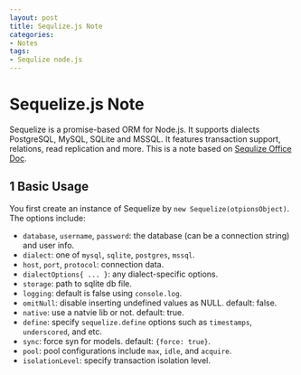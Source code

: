```yaml
---
layout: post
title: Sequlize.js Note
categories:
- Notes
tags:
- Sequlize node.js
---
```

# Sequelize.js Note

Sequelize is a promise-based ORM for Node.js. It supports dialects PostgreSQL, MySQL, SQLite and MSSQL. It features transaction support, relations, read replication and more. This is a note based on [Sequlize Office Doc](http://docs.sequelizejs.com/).

## 1 Basic Usage

You first create an instance of Sequelize by `new Sequelize(otpionsObject)`. The options include: 

* `database`, `username`, `password`: the database (can be a connection string) and user info.
* `dialect`: one of `mysql`, `sqlite`, `postgres`, `mssql`.
* `host`, `port`, `protocol`: connection data.
* `dialectOptions{ ... }`: any dialect-specific options.
* `storage`: path to sqlite db file.
* `logging`: default is false using `console.log`.
* `omitNull`: disable inserting undefined values as NULL. default: false.
* `native`: use a natvie lib or not. default: true.
* `define`: specify `sequelize.define` options such as `timestamps`, `underscored`, and etc.
* `sync`: force syn for models. default: `{force: true}`.
* `pool`: pool configurations include `max`, `idle`, and `acquire`.
* `isolationLevel`: specify transaction isolation level.